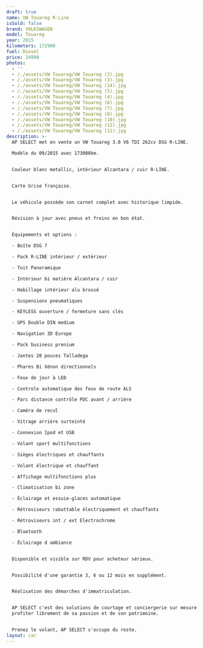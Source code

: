 ```yaml
---
draft: true
name: VW Touareg R-Line
isSold: false
brand: VOLKSWAGEN
model: Touareg
year: 2015
kilometers: 172900
fuel: Diesel
price: 24990
photos:
  - ''
  - /./assets/VW Touareg/VW Touareg (2).jpg
  - /./assets/VW Touareg/VW Touareg (3).jpg
  - /./assets/VW Touareg/VW Touareg (14).jpg
  - /./assets/VW Touareg/VW Touareg (5).jpg
  - /./assets/VW Touareg/VW Touareg (4).jpg
  - /./assets/VW Touareg/VW Touareg (6).jpg
  - /./assets/VW Touareg/VW Touareg (7).jpg
  - /./assets/VW Touareg/VW Touareg (8).jpg
  - /./assets/VW Touareg/VW Touareg (10).jpg
  - /./assets/VW Touareg/VW Touareg (12).jpg
  - /./assets/VW Touareg/VW Touareg (11).jpg
description: >-
  AP SELECT met en vente un VW Touareg 3.0 V6 TDI 262cv DSG R-LINE.

  Modèle du 09/2015 avec 173000km.


  Couleur blanc metallic, intérieur Alcantara / cuir R-LINE.


  Carte Grise française.


  Le véhicule possède son carnet complet avec historique limpide.


  Révision à jour avec pneus et freins en bon état.


  Équipements et options :

  - Boîte DSG 7

  - Pack R-LINE intérieur / extérieur

  - Toit Panoramique

  - Intérieur bi matière Alcantara / cuir

  - Habillage intérieur alu brossé

  - Suspensions pneumatiques

  - KEYLESS ouverture / fermeture sans clés

  - GPS Double DIN medium

  - Navigation 3D Europe

  - Pack business prenium

  - Jantes 20 pouces Talladega

  - Phares Bi Xénon directionnels

  - Feux de jour à LED

  - Controle automatique des feux de route ALS

  - Parc distance contrôle PDC avant / arrière

  - Caméra de recul

  - Vitrage arrière surteinté

  - Connexion Ipod et USB

  - Volant sport multifonctions

  - Sièges électriques et chauffants

  - Volant électrique et chauffant

  - Affichage multifonctions plus

  - Climatisation bi zone

  - Éclairage et essuie-glaces automatique

  - Rétroviseurs rabattable électriquement et chauffants

  - Rétroviseurs int / ext Electrochrome

  - Bluetooth

  - Éclairage d ambiance


  Disponible et visible sur RDV pour acheteur sérieux.


  Possibilité d'une garantie 3, 6 ou 12 mois en supplément.


  Réalisation des démarches d'immatriculation.


  AP SELECT c'est des solutions de courtage et conciergerie sur mesure pour
  profiter librement de sa passion et de son patrimoine.


  Prenez le volant, AP SELECT s'occupe du reste.
layout: car
---
```


